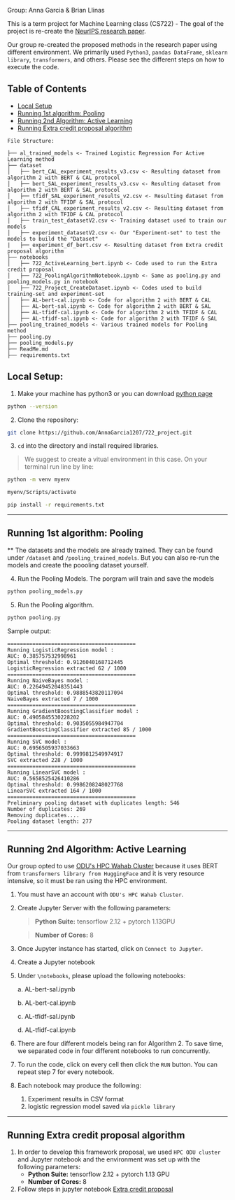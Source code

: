 Group: Anna Garcia & Brian Llinas

This is a term project for Machine Learning class (CS722) - The goal of the project is re-create the [NeurIPS research paper](https://datasets-benchmarks-proceedings.neurips.cc/paper_files/paper/2021/file/e00da03b685a0dd18fb6a08af0923de0-Paper-round2.pdf).


Our group re-created the proposed methods in the research paper using different environment. We primarily used  `Python3`, `pandas DataFrame`, `sklearn library`, `transformers`, and others. Please see the different steps on how to execute the code.

## Table of Contents


- [Local Setup](https://github.com/AnnaGarcia1207/722_project?tab=readme-ov-file#local-setup)
- [Running 1st algorithm: Pooling](https://github.com/AnnaGarcia1207/722_project?tab=readme-ov-file#running-1st-algorithm-pooling)
- [Running 2nd Algorithm: Active Learning](https://github.com/AnnaGarcia1207/722_project?tab=readme-ov-file#running-2nd-algorithm-active-learning)
- [Running Extra credit proposal algorithm](https://github.com/AnnaGarcia1207/722_project?tab=readme-ov-file#running-extra-credit-proposal-algorithm)

```
File Structure:

├── al_trained_models <- Trained Logistic Regression For Active Learning method
├── dataset
│   ├── bert_CAL_experiment_results_v3.csv <- Resulting dataset from algorithm 2 with BERT & CAL protocol
│   ├── bert_SAL_experiment_results_v3.csv <- Resulting dataset from algorithm 2 with BERT & SAL protocol
│   ├── tfidf_SAL_experiment_results_v2.csv <- Resulting dataset from algorithm 2 with TFIDF & SAL protocol
│   ├── tfidf_CAL_experiment_results_v2.csv <- Resulting dataset from algorithm 2 with TFIDF & CAL protocol
│   ├── train_test_datasetV2.csv <- Training dataset used to train our models
│   ├── experiment_datasetV2.csv <- Our "Experiment-set" to test the models to build the "Dataset"
|   ├── experiment_df_bert.csv <- Resulting dataset from Extra credit proposal algorithm
├── notebooks
│   ├── 722_ActiveLearning_bert.ipynb <- Code used to run the Extra credit proposal
│   ├── 722_PoolingAlgorithmNotebook.ipynb <- Same as pooling.py and pooling_models.py in notebook 
│   ├── 722_Project_CreateDataset.ipynb <- Codes used to build training-set and experiment-set
│   ├── AL-bert-cal.ipynb <- Code for algorithm 2 with BERT & CAL
│   ├── AL-bert-sal.ipynb <- Code for algorithm 2 with BERT & SAL
│   ├── AL-tfidf-cal.ipynb <- Code for algorithm 2 with TFIDF & CAL
│   ├── AL-tfidf-sal.ipynb <- Code for algorithm 2 with TFIDF & SAL
├── pooling_trained_models <- Various trained models for Pooling method
├── pooling.py
├── pooling_models.py
├── ReadMe.md
├── requirements.txt
```

## Local Setup:

1. Make your machine has python3 or you can download [python page](https://www.python.org/downloads/)

```bash
python --version
```

2. Clone the repository:

```bash
git clone https://github.com/AnnaGarcia1207/722_project.git
```

3. `cd` into the directory and install required libraries.
> We suggest to create a vitual environment in this case. On your terminal run line by line:

```bash
python -m venv myenv

myenv/Scripts/activate

pip install -r requirements.txt
```

------
## Running 1st algorithm: Pooling

** The datasets and the models are already trained. They can be found under `/dataset` and `/pooling_trained_models`. But you can also re-run the models and create the poooling dataset yourself.

4. Run the Pooling Models. The porgram will train and save the models
```bash
python pooling_models.py
```

5. Run the Pooling algorithm.
```bash
python pooling.py
```
Sample output:

```
=========================================
Running LogisticRegression model :
AUC: 0.385757532998961
Optimal threshold: 0.9126040168712445
LogisticRegression extracted 62 / 1000
=========================================
Running NaiveBayes model :
AUC: 0.22649452048351443
Optimal threshold: 0.9888543820117094
NaiveBayes extracted 7 / 1000
=========================================
Running GradientBoostingClassifier model :
AUC: 0.4905845530228202
Optimal threshold: 0.9035055984947704
GradientBoostingClassifier extracted 85 / 1000
=========================================
Running SVC model :
AUC: 0.6956505937033663
Optimal threshold: 0.9999812549974917
SVC extracted 228 / 1000
=========================================
Running LinearSVC model :
AUC: 0.5658525426410286
Optimal threshold: 0.9986208248027768
LinearSVC extracted 164 / 1000
=========================================
Preliminary pooling dataset with duplicates length: 546
Number of duplicates: 269
Removing duplicates....
Pooling dataset length: 277
```
----

## Running 2nd Algorithm: Active Learning

Our group opted to use [ODU's HPC Wahab Cluster](https://ondemand.wahab.hpc.odu.edu/pun/sys/dashboard/) because it uses BERT from `transformers library from HuggingFace` and it is very resource intensive, so it must be ran using the HPC environment.

1. You must have an account with `ODU's HPC Wahab Cluster`.

2. Create Jupyter Server with the following parameters:
    > **Python Suite:** tensorflow 2.12 + pytorch 1.13GPU

    > **Number of Cores:** 8

3. Once Jupyter instance has started, click on `Connect to Jupyter`.

4. Create a Jupyter notebook

5. Under `\notebooks`, please upload the following notebooks:

    a.  AL-bert-sal.ipynb

    b. AL-bert-cal.ipynb

    c. AL-tfidf-sal.ipynb

    d. AL-tfidf-cal.ipynb

6. There are four different models being ran for Algorithm 2. To save time, we separated code in four different notebooks to run concurrently.

7. To run the code, click on every cell then click the `RUN` button. You can repeat step 7 for every notebook.

8. Each notebook may produce the following:

    1. Experiment results in CSV format
    2. logistic regression model saved via `pickle library`



----

## Running Extra credit proposal algorithm

1. In order to develop this framework proposal, we used `HPC ODU cluster` and Jupyter notebook and the environment was set up with the following parameters:
    + **Python Suite:** tensorflow 2.12 + pytorch 1.13 GPU
    + **Number of Cores:** 8
2. Follow steps in jupyter notebook [Extra credit proposal](notebooks/722_ActiveLearning_bert.ipynb)

